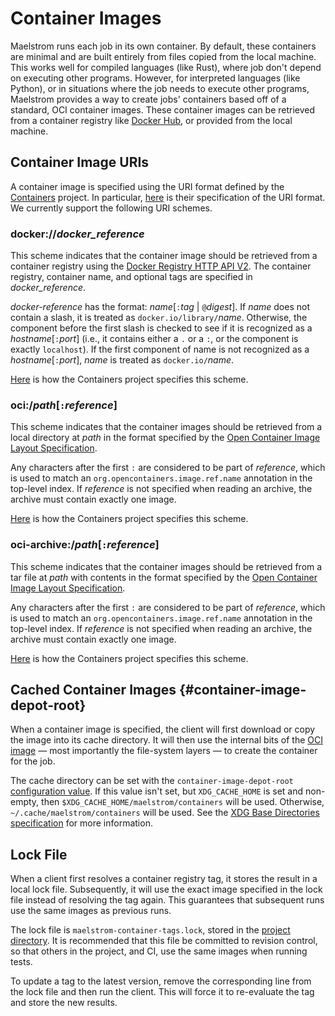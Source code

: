 # Container Images

Maelstrom runs each job in its own container. By default, these containers are
minimal and are built entirely from files copied from the local machine. This
works well for compiled languages (like Rust), where job don't depend on
executing other programs. However, for interpreted languages (like Python), or
in situations where the job needs to execute other programs, Maelstrom provides a way to
create jobs' containers based off of a standard, OCI container images. These
container images can be retrieved from a container registry like [Docker
Hub](https://hub.docker.com/), or provided from the local machine.

## Container Image URIs

A container image is specified using the URI format defined by the
[Containers](https://github.com/containers/) project. In particular,
[here](https://github.com/containers/image/blob/main/docs/containers-transports.5.md)
is their specification of the URI format. We currently support the following
URI schemes.

### **docker://**_docker_reference_

This scheme indicates that the container image should be retrieved from a container
registry using the [Docker Registry HTTP API
V2](https://docker-docs.uclv.cu/registry/spec/api/). The container registry,
container name, and optional tags are specified in _docker_reference_.

_docker-reference_ has the format: _name_[`:`_tag_ | `@`_digest_]. If _name_
does not contain a slash, it is treated as `docker.io/library/`_name_.
Otherwise, the component before the first slash is checked to see if it is
recognized as a _hostname_[`:`_port_] (i.e., it contains either a `.` or a `:`,
or the component is exactly `localhost`). If the first component of name is not
recognized as a _hostname_[`:`_port_], _name_ is treated as `docker.io/`_name_.

[Here](https://github.com/containers/image/blob/main/docs/containers-transports.5.md#dockerdocker-reference)
is how the Containers project specifies this scheme.

### **oci:/**_path_[`:`_reference_]

This scheme indicates that the container images should be retrieved from a
local directory at _path_ in the format specified by the [Open Container Image
Layout
Specification](https://specs.opencontainers.org/image-spec/image-layout/).

Any characters after the first `:` are considered to be part of _reference_,
which is used to match an `org.opencontainers.image.ref.name` annotation in the
top-level index. If _reference_ is not specified when reading an archive, the
archive must contain exactly one image.

[Here](https://github.com/containers/image/blob/main/docs/containers-transports.5.md#ocipathreference)
is how the Containers project specifies this scheme.

### **oci-archive:/**_path_[`:`_reference_]

This scheme indicates that the container images should be retrieved from a tar
file at _path_ with contents in the format specified by the [Open Container
Image Layout
Specification](https://specs.opencontainers.org/image-spec/image-layout/).

Any characters after the first `:` are considered to be part of _reference_,
which is used to match an `org.opencontainers.image.ref.name` annotation in the
top-level index. If _reference_ is not specified when reading an archive, the
archive must contain exactly one image.

[Here](https://github.com/containers/image/blob/main/docs/containers-transports.5.md#oci-archivepathreference)
is how the Containers project specifies this scheme.

## Cached Container Images {#container-image-depot-root}

When a container image is specified, the client will first download or copy the
image into its cache directory. It will then use the internal bits of the [OCI
image](https://github.com/opencontainers/image-spec) &mdash; most importantly
the file-system layers &mdash; to create the container for the job.

The cache directory can be set with the `container-image-depot-root`
[configuration value](config.md). If this value isn't set, but `XDG_CACHE_HOME`
is set and non-empty, then `$XDG_CACHE_HOME/maelstrom/containers` will be used.
Otherwise, `~/.cache/maelstrom/containers` will be used. See the [XDG Base
Directories
specification](https://specifications.freedesktop.org/basedir-spec/basedir-spec-latest.html)
for more information.

## Lock File

When a client first resolves a container registry tag, it stores the result in
a local lock file. Subsequently, it will use the exact image specified in the
lock file instead of resolving the tag again. This guarantees that subsequent
runs use the same images as previous runs.

The lock file is `maelstrom-container-tags.lock`, stored in the [project
directory](project-dir.md). It is recommended that this file be committed to
revision control, so that others in the project, and CI, use the same images
when running tests.

To update a tag to the latest version, remove the corresponding line from the
lock file and then run the client. This will force it to re-evaluate the tag
and store the new results.
